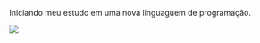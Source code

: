 Iniciando meu estudo em uma nova linguaguem de programação.

<img src="https://img.icons8.com/color/48/000000/python--v1.png"/>
